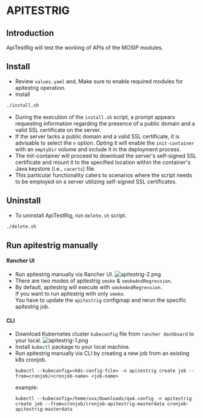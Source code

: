 # APITESTRIG

## Introduction
ApiTestRig will test the working of APIs of the MOSIP modules.

## Install
* Review `values.yaml` and, Make sure to enable required modules for apitestrig operation.
* Install
```sh
./install.sh
```
* During the execution of the `install.sh` script, a prompt appears requesting information regarding the presence of a public domain and a valid SSL certificate on the server.
* If the server lacks a public domain and a valid SSL certificate, it is advisable to select the `n` option. Opting it will enable the `init-container` with an `emptyDir` volume and include it in the deployment process.
* The init-container will proceed to download the server's self-signed SSL certificate and mount it to the specified location within the container's Java keystore (i.e., `cacerts`) file.
* This particular functionality caters to scenarios where the script needs to be employed on a server utilizing self-signed SSL certificates.

## Uninstall
* To uninstall ApiTestRig, run `delete.sh` script.
```sh
./delete.sh 
```

## Run apitestrig manually

#### Rancher UI
* Run apitestrig manually via Rancher UI.
  ![apitestrig-2.png](../../docs/images/apitestrig-2.png)
* There are two modes of apitestrig `smoke` & `smokeAndRegression`.
* By default, apitestrig will execute with `smokeAndRegression`. <br>
  If you want to run apitestrig with only `smoke`. <br>
  You have to update the `apitestrig` configmap and rerun the specific apitestrig job.

#### CLI
* Download Kubernetes cluster `kubeconfig` file from `rancher dashboard` to your local.
  ![apitestrig-1.png](../../docs/images/apitestrig-1.png)
* Install `kubectl` package to your local machine.
* Run apitestrig manually via CLI by creating a new job from an existing k8s cronjob.
  ```
  kubectl --kubeconfig=<k8s-config-file> -n apitestrig create job --from=cronjob/<cronjob-name> <job-name>
  ```
  example:
  ```
  kubectl --kubeconfig=/home/xxx/Downloads/qa4.config -n apitestrig create job --from=cronjob/cronjob-apitestrig-masterdata cronjob-apitestrig-masterdata
  ```
